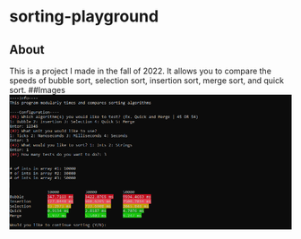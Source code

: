 # sorting-playground
## About
This is a project I made in the fall of 2022. It allows you to compare the speeds of bubble sort, selection sort, insertion sort, merge sort, and quick sort. 
##Images
<img src="sorts.PNG" width="820" />
